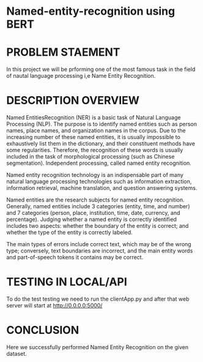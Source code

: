 # Named-entity-recognition using BERT

# PROBLEM STAEMENT
In this project we will be prforming one of the most famous task in the field of nautal language processing i,e Name Entity Recognition.
# DESCRIPTION OVERVIEW
Named EntitiesRecognition (NER) is a basic task of Natural Language Processing (NLP). The purpose is to identify named entities such as person names, place names, and organization names in the corpus. Due to the increasing number of these named entities, it is usually impossible to exhaustively list them in the dictionary, and their constituent methods have some regularities. Therefore, the recognition of these words is usually included in the task of morphological processing (such as Chinese segmentation). Independent processing, called named entity recognition.

Named entity recognition technology is an indispensable part of many natural language processing technologies such as information extraction, information retrieval, machine translation, and question answering systems.

Named entities are the research subjects for named entity recognition. Generally, named entities include 3 categories (entity, time, and number) and 7 categories (person, place, institution, time, date, currency, and percentage). Judging whether a named entity is correctly identified includes two aspects: whether the boundary of the entity is correct; and whether the type of the entity is correctly labeled.

The main types of errors include correct text, which may be of the wrong type; conversely, text boundaries are incorrect, and the main entity words and part-of-speech tokens it contains may be correct.

# TESTING IN LOCAL/API
To do the test testing we need to run the clientApp.py and after that web server will start at http://0.0.0.0:5000/

# CONCLUSION
Here we successfully performed Named Entity Recognition on the given dataset.
